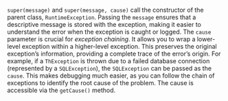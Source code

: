 `super(message)` and `super(message, cause)` call the constructor of the parent class, `RuntimeException`. Passing the `message` ensures that a descriptive message is stored with the exception, making it easier to understand the error when the exception is caught or logged. The `cause` parameter is crucial for *exception chaining*. It allows you to wrap a lower-level exception within a higher-level exception. This preserves the original exception’s information, providing a complete trace of the error’s origin. For example, if a `ThException` is thrown due to a failed database connection (represented by a `SQLException`), the `SQLException` can be passed as the `cause`. This makes debugging much easier, as you can follow the chain of exceptions to identify the root cause of the problem. The cause is accessible via the `getCause()` method.